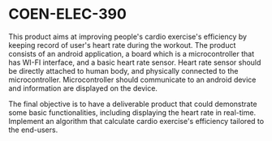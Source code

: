 # COEN-ELEC-390

This product aims at improving people's cardio exercise's efficiency by keeping record of user's heart rate during the workout. The product consists of an android application, a board which is a microcontroller that has WI-FI interface, and a basic heart rate sensor. Heart rate sensor should be directly attached to human body, and physically connected to the microcontroller. Microcontroller should communicate to an android device and information are displayed on the device.

The final objective is to have a deliverable product that could demonstrate some basic functionalities, including displaying the heart rate in real-time. Implement an algorithm that calculate cardio exercise's efficiency tailored to the end-users.
